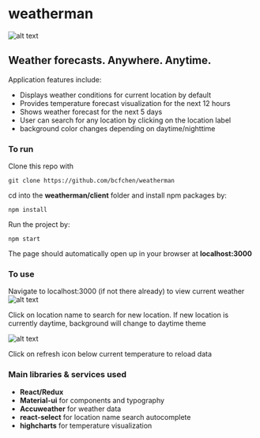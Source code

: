 # weatherman

![alt text](https://images-na.ssl-images-amazon.com/images/I/51JTWC5Y4HL.jpg "Weather Man Logo")
## Weather forecasts. Anywhere. Anytime.
Application features include:
- Displays weather conditions for current location by default
- Provides temperature forecast visualization for the next 12 hours 
- Shows weather forecast for the next 5 days
- User can search for any location by clicking on the location label
- background color changes depending on daytime/nighttime

### To run
Clone this repo with 
```
git clone https://github.com/bcfchen/weatherman
```
cd into the __weatherman/client__ folder and install npm packages by:
```
npm install
```
Run the project by:
```
npm start
```
The page should automatically open up in your browser at __localhost:3000__
### To use
Navigate to localhost:3000 (if not there already) to view current weather
![alt text](https://s8.postimg.cc/lzca12svp/Screen_Shot_2018-07-02_at_1.23.17_AM.png "Nighttime Screenshot")


Click on location name to search for new location. If new location is currently daytime, background will change to daytime theme


![alt text](https://s8.postimg.cc/dh2twr9id/Screen_Shot_2018-07-02_at_1.21.32_AM.png "Daytime Screenshot")

Click on refresh icon below current temperature to reload data


### Main libraries & services used
- __React/Redux__
- __Material-ui__ for components and typography
- __Accuweather__ for weather data
- __react-select__ for location name search autocomplete 
- __highcharts__ for temperature visualization

